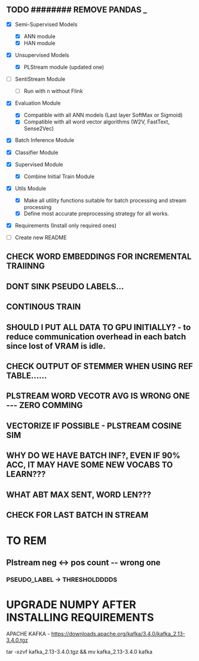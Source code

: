 ## TODO ######## REMOVE PANDAS _

- [x] Semi-Supervised Models
    - [x] ANN module
    - [x] HAN module
- [x] Unsupervised Models
    - [x] PLStream module (updated one)
- [ ] SentiStream Module
    - [ ] Run with n without Flink
- [x] Evaluation Module
    - [x] Compatible with all ANN models (Last layer SoftMax or Sigmoid)
    - [x] Compatible with all word vector algorithms (W2V, FastText, Sense2Vec)
- [x] Batch Inference Module
- [x] Classifier Module
- [x] Supervised Module
    - [x] Combine Initial Train Module
- [x] Utils Module
    - [x] Make all utility functions suitable for batch processing and stream processing
    - [x] Define most accurate preprocessing strategy for all works.
- [x] Requirements (Install only required ones)
- [ ] Create new README



## CHECK WORD EMBEDDINGS FOR INCREMENTAL TRAIINNG
## DONT SINK PSEUDO LABELS...
## CONTINOUS TRAIN

## SHOULD I PUT ALL DATA TO GPU INITIALLY? - to reduce communication overhead in each batch since lost of VRAM is idle.
## CHECK OUTPUT OF STEMMER WHEN USING REF TABLE......
## PLSTREAM WORD VECOTR AVG IS WRONG ONE --- ZERO COMMING

## VECTORIZE IF POSSIBLE - PLSTREAM COSINE SIM

## WHY DO WE HAVE BATCH INF?, EVEN IF 90% ACC, IT MAY HAVE SOME NEW VOCABS TO LEARN???

## WHAT ABT MAX SENT, WORD LEN???

## CHECK FOR LAST BATCH IN STREAM

# TO REM

## Plstream neg <-> pos count -- wrong one


### PSEUDO_LABEL -> THRESHOLDDDDS


# UPGRADE NUMPY AFTER INSTALLING REQUIREMENTS



APACHE KAFKA - https://downloads.apache.org/kafka/3.4.0/kafka_2.13-3.4.0.tgz

tar -xzvf kafka_2.13-3.4.0.tgz && mv kafka_2.13-3.4.0 kafka